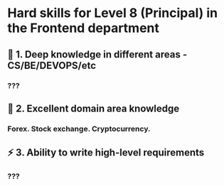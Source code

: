 
# Hard skills for Level 8 (Principal) in the Frontend department

## 🌊 1. Deep knowledge in different areas - CS/BE/DEVOPS/etc
### ???

## 💱 2. Excellent domain area knowledge
### Forex. Stock exchange. Cryptocurrency.

## ⚡ 3. Ability to write high-level requirements
### ???

